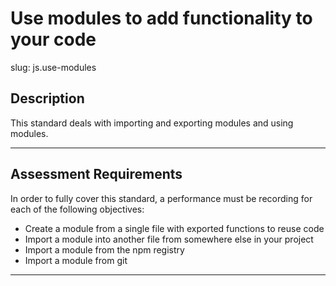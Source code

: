 
# Use modules to add functionality to your code

slug: js.use-modules

## Description
This standard deals with importing and exporting modules and using modules.

---
## Assessment Requirements
In order to fully cover this standard, a performance must be recording for each of the following objectives:

- Create a module from a single file with exported functions to reuse code
- Import a module into another file from somewhere else in your project
- Import a module from the npm registry
- Import a module from git

---
